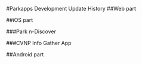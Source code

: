 #Parkapps Development Update History
##Web part

##iOS part

###Park n-Discover

###CVNP Info Gather App

##Android part

